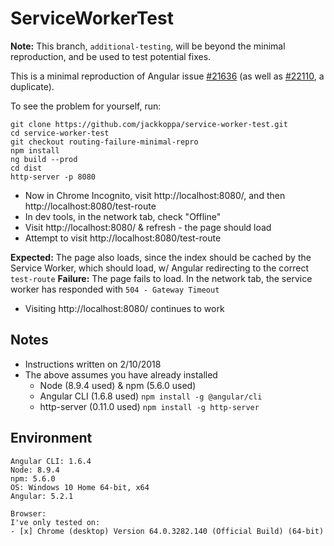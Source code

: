 # ServiceWorkerTest
**Note:** This branch, `additional-testing`, will be beyond the minimal reproduction, and be used to test potential fixes.

This is a minimal reproduction of Angular issue [#21636](https://github.com/angular/angular/issues/21636) (as well as [#22110](https://github.com/angular/angular/issues/22110), a duplicate).

To see the problem for yourself, run:

```shell
git clone https://github.com/jackkoppa/service-worker-test.git
cd service-worker-test
git checkout routing-failure-minimal-repro
npm install
ng build --prod
cd dist
http-server -p 8080
```

* Now in Chrome Incognito, visit http://localhost:8080/, and then http://localhost:8080/test-route
* In dev tools, in the network tab, check "Offline"
* Visit http://localhost:8080/ & refresh - the page should load
* Attempt to visit http://localhost:8080/test-route

**Expected:** The page also loads, since the index should be cached by the Service Worker, which should load, w/ Angular redirecting to the correct `test-route`
**Failure:** The page fails to load. In the network tab, the service worker has responded with `504 - Gateway Timeout`

* Visiting http://localhost:8080/ continues to work

## Notes
* Instructions written on 2/10/2018
* The above assumes you have already installed
    * Node (8.9.4 used) & npm (5.6.0 used)
    * Angular CLI (1.6.8 used) `npm install -g @angular/cli`
    * http-server (0.11.0 used) `npm install -g http-server`


## Environment
```
Angular CLI: 1.6.4
Node: 8.9.4
npm: 5.6.0
OS: Windows 10 Home 64-bit, x64
Angular: 5.2.1

Browser:
I've only tested on:
- [x] Chrome (desktop) Version 64.0.3282.140 (Official Build) (64-bit)
```

